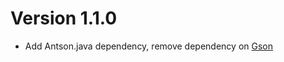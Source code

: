 # Version 1.1.0

- Add Antson.java dependency, remove dependency on
[Gson](https://mvnrepository.com/artifact/com.google.code.gson/gson)

